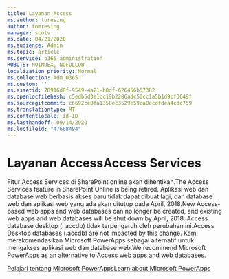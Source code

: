 ```yaml
---
title: Layanan Access
ms.author: toresing
author: tomresing
manager: scotv
ms.date: 04/21/2020
ms.audience: Admin
ms.topic: article
ms.service: o365-administration
ROBOTS: NOINDEX, NOFOLLOW
localization_priority: Normal
ms.collection: Adm_O365
ms.custom: ''
ms.assetid: 78916d8f-9549-4a21-b0df-626456b57382
ms.openlocfilehash: c5edb5d3e1cc19b2286adc50cc1a5b1d9cf3649f
ms.sourcegitcommit: c6692ce0fa1358ec3529e59ca0ecdfdea4cdc759
ms.translationtype: MT
ms.contentlocale: id-ID
ms.lasthandoff: 09/14/2020
ms.locfileid: "47668494"
---
```

# <a name="access-services"></a><span data-ttu-id="38f86-102">Layanan Access</span><span class="sxs-lookup"><span data-stu-id="38f86-102">Access Services</span></span>

<span data-ttu-id="38f86-103">Fitur Access Services di SharePoint online akan dihentikan.</span><span class="sxs-lookup"><span data-stu-id="38f86-103">The Access Services feature in SharePoint Online is being retired.</span></span> <span data-ttu-id="38f86-104">Aplikasi web dan database web berbasis akses baru tidak dapat dibuat lagi, dan database web dan aplikasi web yang ada akan ditutup pada April, 2018.</span><span class="sxs-lookup"><span data-stu-id="38f86-104">New Access-based web apps and web databases can no longer be created, and existing web apps and web databases will be shut down by April, 2018.</span></span> <span data-ttu-id="38f86-105">Access database desktop (. accdb) tidak terpengaruh oleh perubahan ini.</span><span class="sxs-lookup"><span data-stu-id="38f86-105">Access Desktop databases (.accdb) are not impacted by this change.</span></span> <span data-ttu-id="38f86-106">Kami merekomendasikan Microsoft PowerApps sebagai alternatif untuk mengakses aplikasi web dan database web.</span><span class="sxs-lookup"><span data-stu-id="38f86-106">We recommend Microsoft PowerApps as an alternative to Access web apps and web databases.</span></span> 
  
[<span data-ttu-id="38f86-107">Pelajari tentang Microsoft PowerApps</span><span class="sxs-lookup"><span data-stu-id="38f86-107">Learn about Microsoft PowerApps</span></span>](https://powerapps.microsoft.com/)
  